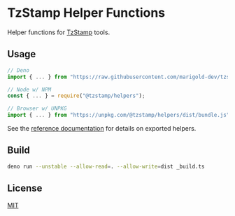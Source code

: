 # TzStamp Helper Functions

Helper functions for [TzStamp] tools.

## Usage

```js
// Deno
import { ... } from "https://raw.githubusercontent.com/marigold-dev/tzstamp/0.3.4/helpers/mod.ts";

// Node w/ NPM
const { ... } = require("@tzstamp/helpers");

// Browser w/ UNPKG
import { ... } from "https://unpkg.com/@tzstamp/helpers/dist/bundle.js"
```

See the [reference documentation] for details on exported helpers.

## Build

```sh
deno run --unstable --allow-read=. --allow-write=dist _build.ts
```

## License

[MIT](license.txt)

[TzStamp]: https://tzstamp.io
[reference documentation]: https://doc.deno.land/https/raw.githubusercontent.com/marigold-dev/tzstamp/0.3.4/helpers/mod.ts
